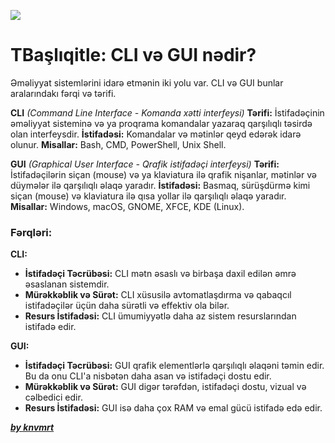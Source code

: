 ![](https://i.imgur.com/e2pIVWA.png)

# TBaşlıqitle: CLI və GUI nədir?


Əməliyyat sistemlərini idarə etmənin iki yolu var. CLI və GUI bunlar aralarındakı fərqi və tərifi.

**CLI** _(Command Line Interface - Komanda xətti interfeysi)_
**Tərifi:** İstifadəçinin əməliyyat sisteminə və ya proqrama komandalar yazaraq qarşılıqlı təsirdə olan interfeysdir.
**İstifadəsi:** Komandalar və mətinlər qeyd edərək idarə olunur.
**Misallar:** Bash, CMD, PowerShell, Unix Shell.

**GUI** _(Graphical User Interface - Qrafik istifadəçi interfeysi)_
**Tərifi:** İstifadəçilərin siçan (mouse) və ya klaviatura ilə qrafik nişanlar, mətinlər və düymələr ilə qarşılıqlı əlaqə yaradır.
**İstifadəsi:** Basmaq, sürüşdürmə kimi siçan (mouse) və klaviatura ilə qısa yollar ilə qarşılıqlı əlaqə yaradır.
**Misallar:** Windows, macOS, GNOME, XFCE, KDE (Linux).

### Fərqləri:

**CLI:**

- **İstifadəçi Təcrübəsi:** CLI mətn əsaslı və birbaşa daxil edilən əmrə əsaslanan sistemdir.
- **Mürəkkəblik və Sürət:** CLI xüsusilə avtomatlaşdırma və qabaqcıl istifadəçilər üçün daha sürətli və effektiv ola bilər.
- **Resurs İstifadəsi:** CLI ümumiyyətlə daha az sistem resurslarından istifadə edir.

**GUI:**

- **İstifadəçi Təcrübəsi:** GUI qrafik elementlərlə qarşılıqlı əlaqəni təmin edir. Bu da onu CLI'a nisbətən daha asan və istifadəçi dostu edir.
- **Mürəkkəblik və Sürət:** GUI digər tərəfdən, istifadəçi dostu, vizual və cəlbedici edir.
- **Resurs İstifadəsi:** GUI isə daha çox RAM və emal gücü istifadə edə edir.

[**_by knvmrt_**](https://github.com/knvmrt)
